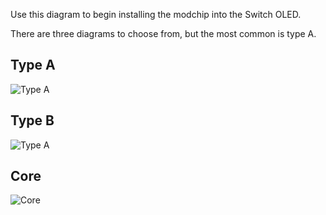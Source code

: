Use this diagram to begin installing the modchip into the Switch OLED.

There are three diagrams to choose from, but the most common is type A.

## Type A 

![Type A](https://github.com/sthetix/OLED-DIAGRAM/blob/main/OLED-DIAGRAM-TYPE-A.jpg)

## Type B 

![Type A](https://github.com/sthetix/OLED-DIAGRAM/blob/main/OLED-DIAGRAM-TYPE-B.jpg)

## Core 

![Core](https://github.com/sthetix/OLED-DIAGRAM/blob/main/OLED-DIAGRAM-CORE.jpg)

